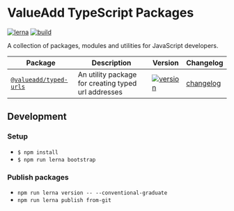 # ValueAdd TypeScript Packages

[![lerna](https://img.shields.io/badge/maintained%20with-lerna-cc00ff.svg)](https://lerna.js.org/)
[![build](https://github.com/valueadd-poland/ts-packages/workflows/MASTER%20CI/badge.svg)](https://github.com/valueadd-poland/ts-packages/actions?query=workflow%3A%22MASTER+CI%22)

A collection of packages, modules and utilities for JavaScript developers.

| Package                                         | Description                                         | Version                                                                                                                 | Changelog                                       |
| ----------------------------------------------- | --------------------------------------------------- | ----------------------------------------------------------------------------------------------------------------------- | ----------------------------------------------- |
| [`@valueadd/typed-urls`](./packages/typed-urls) | An utility package for creating typed url addresses | [![version](https://img.shields.io/npm/v/@valueadd/typed-urls.svg)](https://www.npmjs.com/package/@valueadd/typed-urls) | [changelog](./packages/typed-urls/CHANGELOG.md) |

## Development

### Setup

- `$ npm install`
- `$ npm run lerna bootstrap`

### Publish packages

- `npm run lerna version -- --conventional-graduate`
- `npm run lerna publish from-git`
